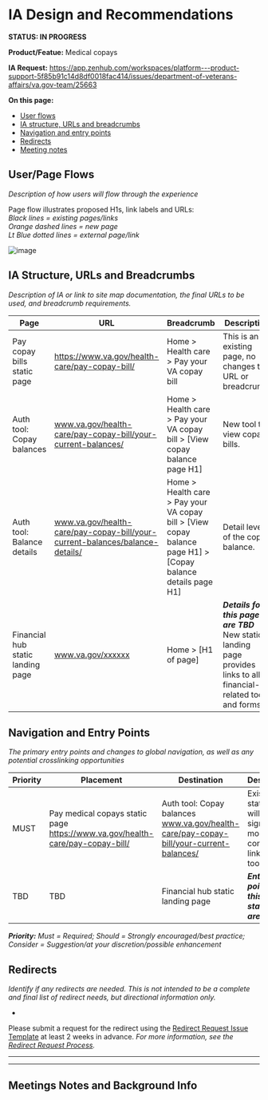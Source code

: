 # IA Design and Recommendations
**STATUS: IN PROGRESS**

**Product/Featue:** Medical copays

**IA Request:** https://app.zenhub.com/workspaces/platform---product-support-5f85b91c14d8df0018fac414/issues/department-of-veterans-affairs/va.gov-team/25663

**On this page:**
- [User flows](#flows)
- [IA structure, URLs and breadcrumbs](#ia)
- [Navigation and entry points](#nav)
- [Redirects](#redirects)
- [Meeting notes](#notes)


## <a name="flows"></a>User/Page Flows <br>
*Description of how users will flow through the experience*

Page flow illustrates proposed H1s, link labels and URLs:
<Br> *Black lines = existing pages/links*
<Br> *Orange dashed lines = new page*
<Br> *Lt Blue dotted lines = external page/link*



![image](https://user-images.githubusercontent.com/20994159/126819951-93d0650e-fd43-49de-aff0-5b762f577169.png)


## <a name="ia"></a>IA Structure, URLs and Breadcrumbs <br>
*Description of IA or link to site map documentation, the final URLs to be used, and breadcrumb requirements.*


Page | URL | Breadcrumb | Description
--- | --- | --- | ---
Pay copay bills static page | https://www.va.gov/health-care/pay-copay-bill/ | Home > Health care > Pay your VA copay bill |  This is an existing page, no changes to URL or breadcrumb.
Auth tool: Copay balances |  www.va.gov/health-care/pay-copay-bill/your-current-balances/  |  Home > Health care > Pay your VA copay bill > [View copay balance page H1]  | New tool to view copay bills. 
Auth tool: Balance details |  www.va.gov/health-care/pay-copay-bill/your-current-balances/balance-details/  |  Home > Health care > Pay your VA copay bill > [View copay balance page H1] > [Copay balance details page H1]   | Detail level of the copay balance.
Financial hub static landing page   | www.va.gov/xxxxxx   | Home > [H1 of page]   | ***Details for this page are TBD*** <br>New static landing page provides links to all financial-related tools and forms 

## <a name="nav"></a>Navigation and Entry Points <br>
*The primary entry points and changes to global navigation, as well as any potential crosslinking opportunities*

Priority | Placement | Destination | Description
--- | --- | --- | ---
 MUST | Pay medical copays static page <br>https://www.va.gov/health-care/pay-copay-bill/ | Auth tool: Copay balances <br>www.va.gov/health-care/pay-copay-bill/your-current-balances/ | Existing static page will need sign in module, content and link to new tool. 
 TBD |  TBD  | Financial hub static landing page | ***Entry points for this new static page are TBD***

 

***Priority:** Must = Required; Should = Strongly encouraged/best practice; Consider = Suggestion/at your discretion/possible enhancement* 


## <a name="redirects"></a>Redirects <br>
*Identify if any redirects are needed.  This is not intended to be a complete and final list of redirect needs, but directional information only.*  

-  

Please submit a request for the redirect using the [Redirect Request Issue Template](https://github.com/department-of-veterans-affairs/va.gov-team/issues/new?assignees=mnorthuis&labels=content-ia-team%2C+ia&template=redirect-request.md&title=Redirect+Request) at least 2 weeks in advance. 
*For more information, see the [Redirect Request Process](https://github.com/department-of-veterans-affairs/va.gov-team/blob/master/platform/information-architecture/request-redirect.md).*


<hr>
<hr>

## <a name="notes"></a>Meetings Notes and Background Info

